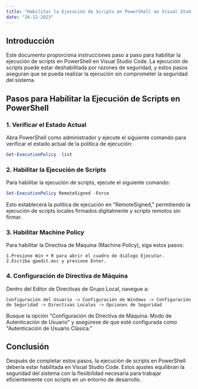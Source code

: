 ```yaml
--- 
title: "Habilitar la Ejecución de Scripts en PowerShell en Visual Studio Code"
date: "26-12-2023"
---
```


## Introducción

Este documento proporciona instrucciones paso a paso para habilitar la ejecución de scripts en PowerShell en Visual Studio Code. La ejecución de scripts puede estar deshabilitada por razones de seguridad, y estos pasos aseguran que se pueda realizar la ejecución sin comprometer la seguridad del sistema.

## Pasos para Habilitar la Ejecución de Scripts en PowerShell

### 1. Verificar el Estado Actual

Abra PowerShell como administrador y ejecute el siguiente comando para verificar el estado actual de la política de ejecución:

```powershell
Get-ExecutionPolicy -list
```

### 2. Habilitar la Ejecución de Scripts

Para habilitar la ejecución de scripts, ejecute el siguiente comando:

```powershell
Set-ExecutionPolicy RemoteSigned -Force
```

Esto establecerá la política de ejecución en "RemoteSigned," permitiendo la ejecución de scripts locales firmados digitalmente y scripts remotos sin firmar.

### 3. Habilitar Machine Policy

Para habilitar la Directiva de Máquina (Machine Policy), siga estos pasos:

```
1.Presione Win + R para abrir el cuadro de diálogo Ejecutar.
2.Escriba gpedit.msc y presione Enter.

```

### 4. Configuración de Directiva de Máquina

Dentro del Editor de Directivas de Grupo Local, navegue a:

```
Configuración del Usuario -> Configuración de Windows -> Configuración de Seguridad -> Directivas Locales -> Opciones de Seguridad

```

Busque la opción "Configuración de Directiva de Máquina: Modo de Autenticación de Usuario" y asegúrese de que esté configurada como "Autenticación de Usuario Clásica."

## Conclusión
Después de completar estos pasos, la ejecución de scripts en PowerShell debería estar habilitada en Visual Studio Code. Estos ajustes equilibran la seguridad del sistema con la flexibilidad necesaria para trabajar eficientemente con scripts en un entorno de desarrollo.